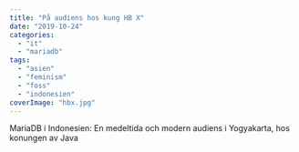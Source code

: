 ```yaml
---
title: "På audiens hos kung HB X"
date: "2019-10-24"
categories: 
  - "it"
  - "mariadb"
tags: 
  - "asien"
  - "feminism"
  - "foss"
  - "indonesien"
coverImage: "hbx.jpg"
---
```


MariaDB i Indonesien: En medeltida och modern audiens i Yogyakarta, hos konungen av Java
